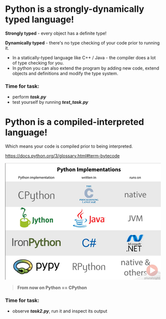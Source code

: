 # Python is a strongly-dynamically typed language!  
**Strongly typed** - every object has a definite type!  
  
**Dynamically typed** - there's no type checking of your code prior to running it.  
 - In a statically-typed language like C++ / Java - the compiler does a lot of type checking for you.  
 - In python you can also extend the program by adding new code, extend objects and definitions and modify the type system.
### Time for task:
 - perform ***task.py***
 - test yourself by running ***test_task.py***

# Python is a compiled-interpreted language!
Which means your code is compiled prior to being interpreted.

https://docs.python.org/3/glossary.html#term-bytecode

![enter image description here](/images/image001.png)


> **From now on Python == CPython**

### Time for task:
- observe ***task2.py***, run it and inspect its output
<!--stackedit_data:
eyJoaXN0b3J5IjpbMTE1ODY4MTcsNDE5OTkxMDUyLDE3MTg4ND
g1OTddfQ==
-->